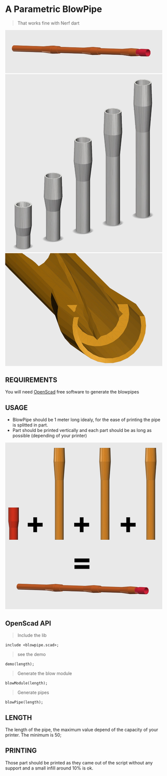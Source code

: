 # A Parametric BlowPipe 
> That works fine with Nerf dart

![image](img/preview3.jpg)
![image](img/preview.jpg)
![image](img/preview2.jpg)

## REQUIREMENTS

You will need [OpenScad](http://www.openscad.org/) free software to generate the blowpipes

## USAGE

- BlowPipe should be 1 meter long idealy, for the ease of printing the pipe is splitted in part.
- Part should be printed vertically and each part should be as long as possible (depending of your printer)

![image](img/usage.jpg)

## OpenScad API

> Include the lib

```
include <blowpipe.scad>;
```

> see the demo


```
demo(length); 
```

> Generate the blow module

```
blowModule(length); 
```

> Generate pipes

```
blowPipe(length);
```

## LENGTH

The length of the pipe, the maximum value depend of the capacity of your printer. The minimum is 50;

## PRINTING
Those part should be printed as they came out of the script without any support and a small infill around 10% is ok.
